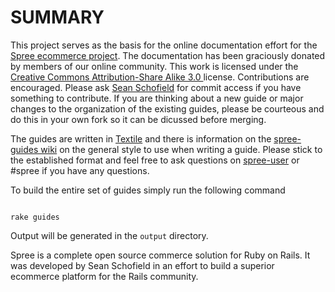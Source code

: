 SUMMARY
=======

This project serves as the basis for the online documentation effort for the [Spree ecommerce project](http://spreecommerce.com).  The documentation has been graciously donated by members of our online community.  This work is licensed under the [Creative Commons Attribution-Share Alike 3.0 ](http://creativecommons.org/licenses/by-sa/3.0/) license.  Contributions are encouraged.  Please ask [Sean Schofield](http://github.com/schof) for commit access if you have something to contribute.  If you are thinking about a new guide or major changes to the organization of the existing guides, please be courteous and do this in your own fork so it can be dicussed before merging. 
                                                   
The guides are written in [Textile]() and there is information on the [spree-guides wiki](http://wiki.github.com/schof/spree-guides) on the general style to use when writing a guide.  Please stick to the established format and feel free to ask questions on [spree-user](http://groups.google.com/group/spree-user) or #spree if you have any questions. 

To build the entire set of guides simply run the following command

<pre><code>
rake guides
</code></pre>
            
Output will be generated in the `output` directory.

Spree is a complete open source commerce solution for Ruby on Rails.  It was developed by Sean Schofield in an effort to build a superior ecommerce platform for the Rails community.

